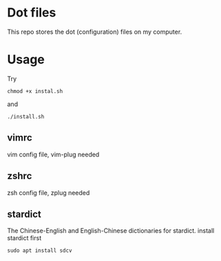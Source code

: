 # Dot files
This repo stores the dot (configuration) files on my computer.
# Usage
Try
```
chmod +x instal.sh
```
and 
```
./install.sh
```
## vimrc
vim config file, vim-plug needed
## zshrc
zsh config file, zplug needed
## stardict
The Chinese-English and English-Chinese dictionaries for stardict.
install stardict first
```
sudo apt install sdcv
```

